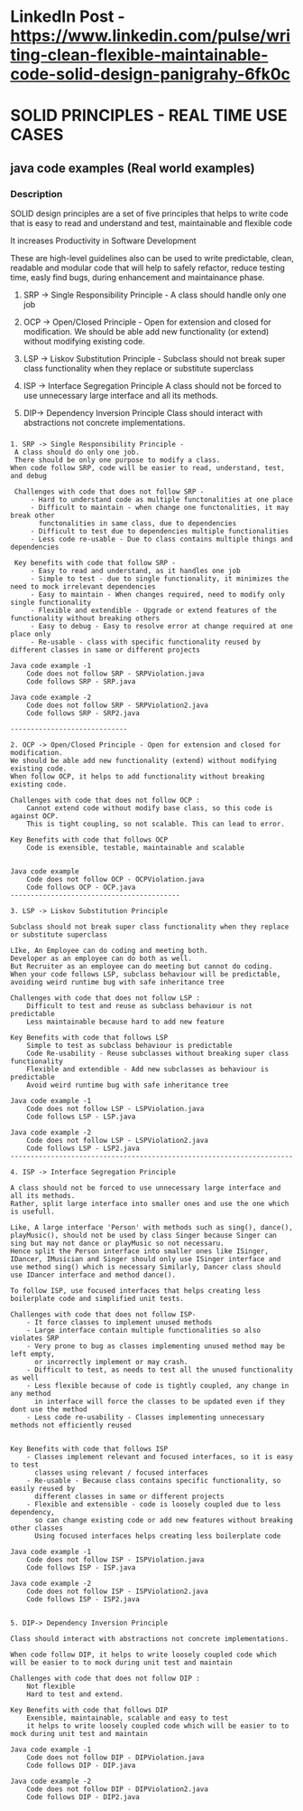# LinkedIn Post - https://www.linkedin.com/pulse/writing-clean-flexible-maintainable-code-solid-design-panigrahy-6fk0c #

# SOLID PRINCIPLES - REAL TIME USE CASES

## java code examples  (Real world examples)

### Description 

SOLID design principles are a set of five principles that helps to write code that is easy to read and understand and test, maintainable and flexible code

It increases Productivity in Software Development

These are high-level guidelines also can be used to write predictable, clean, readable and modular code that will help to safely refactor, reduce  testing time, easly find bugs, during enhancement and maintainance phase. 

1. SRP -> Single Responsibility Principle - A class should handle only one job 

2. OCP -> Open/Closed Principle - Open for extension and closed for modification.
We should be able add new functionality (or extend) without modifying existing code.

3. LSP -> Liskov Substitution Principle - Subclass should not break super class functionality when they replace or substitute superclass

4. ISP -> Interface Segregation Principle 
A class should not be forced to use unnecessary large interface and all its methods.

5. DIP-> Dependency Inversion Principle
Class should interact with abstractions not concrete implementations.

###

```
1. SRP -> Single Responsibility Principle -
 A class should do only one job.
 There should be only one purpose to modify a class.
When code follow SRP, code will be easier to read, understand, test, and debug

 Challenges with code that does not follow SRP -
	 - Hard to understand code as multiple functonalities at one place
	 - Difficult to maintain - when change one functonalities, it may break other
	   functonalities in same class, due to dependencies
	 - Difficult to test due to dependencies multiple functionalities
	 - Less code re-usable - Due to class contains multiple things and dependencies
	 
 Key benefits with code that follow SRP - 
	 - Easy to read and understand, as it handles one job
	 - Simple to test - due to single functionality, it minimizes the need to mock irrelevant dependencies
	 - Easy to maintain - When changes required, need to modify only single functionality 
	 - Flexible and extendible - Upgrade or extend features of the functionality without breaking others 
	 - Easy to debug - Easy to resolve error at change required at one place only
	 - Re-usable - class with specific functionality reused by different classes in same or different projects

Java code example -1 
	Code does not follow SRP - SRPViolation.java
	Code follows SRP - SRP.java

Java code example -2 
	Code does not follow SRP - SRPViolation2.java
	Code follows SRP - SRP2.java

-----------------------------

2. OCP -> Open/Closed Principle - Open for extension and closed for modification.
We should be able add new functionality (extend) without modifying existing code.
When follow OCP, it helps to add functionality without breaking existing code.

Challenges with code that does not follow OCP :
	Cannot extend code without modify base class, so this code is against OCP.
	This is tight coupling, so not scalable. This can lead to error. 
	
Key Benefits with code that follows OCP
    Code is exensible, testable, maintainable and scalable


Java code example
	Code does not follow OCP - OCPViolation.java
	Code follows OCP - OCP.java
------------------------------------------

3. LSP -> Liskov Substitution Principle

Subclass should not break super class functionality when they replace or substitute superclass

LIke, An Employee can do coding and meeting both. 
Developer as an employee can do both as well.
But Recruiter as an employee can do meeting but cannot do coding.
When your code follows LSP, subclass behaviour will be predictable, avoiding weird runtime bug with safe inheritance tree

Challenges with code that does not follow LSP :
    Difficult to test and reuse as subclass behaviour is not predictable
    Less maintainable because hard to add new feature
	
Key Benefits with code that follows LSP
	Simple to test as subclass behaviour is predictable
	Code Re-usability - Reuse subclasses without breaking super class functionality
	Flexible and extendible - Add new subclasses as behaviour is predictable
	Avoid weird runtime bug with safe inheritance tree  

Java code example -1 
	Code does not follow LSP - LSPViolation.java
	Code follows LSP - LSP.java

Java code example -2 
	Code does not follow LSP - LSPViolation2.java
	Code follows LSP - LSP2.java
----------------------------------------------------------------------

4. ISP -> Interface Segregation Principle 

A class should not be forced to use unnecessary large interface and all its methods.
Rather, split large interface into smaller ones and use the one which is usefull.

Like, A large interface 'Person' with methods such as sing(), dance(), playMusic(), should not be used by class Singer because Singer can sing but may not dance or playMusic so not necessaru. 
Hence split the Person interface into smaller ones like ISinger, IDancer, IMusician and Singer should only use ISinger interface and use method sing() which is necessary Similarly, Dancer class should use IDancer interface and method dance().

To follow ISP, use focused interfaces that helps creating less boilerplate code and simplified unit tests.

Challenges with code that does not follow ISP-
	- It force classes to implement unused methods
	- Large interface contain multiple functionalities so also violates SRP
	- Very prone to bug as classes implementing unused method may be left empty, 
	  or incorrectly implement or may crash.
	- Difficult to test, as needs to test all the unused functionality as well
	- Less flexible because of code is tightly coupled, any change in any method 
	  in interface will force the classes to be updated even if they dont use the method 
	- Less code re-usability - Classes implementing unnecessary methods not efficiently reused
	
	
Key Benefits with code that follows ISP
	- Classes implement relevant and focused interfaces, so it is easy to test 
	  classes using relevant / focused interfaces 
	- Re-usable - Because class contains specific functionality, so easily reused by
	  different classes in same or different projects
	- Flexible and extensible - code is loosely coupled due to less dependency, 
	  so can change existing code or add new features without breaking other classes
	  Using focused interfaces helps creating less boilerplate code

Java code example -1 
	Code does not follow ISP - ISPViolation.java
	Code follows ISP - ISP.java

Java code example -2 
	Code does not follow ISP - ISPViolation2.java
	Code follows ISP - ISP2.java


5. DIP-> Dependency Inversion Principle

Class should interact with abstractions not concrete implementations.

When code follow DIP, it helps to write loosely coupled code which will be easier to to mock during unit test and maintain

Challenges with code that does not follow DIP :
	Not flexible
	Hard to test and extend.
	
Key Benefits with code that follows DIP
    Exensible, maintainable, scalable and easy to test
	it helps to write loosely coupled code which will be easier to to mock during unit test and maintain

Java code example -1 
	Code does not follow DIP - DIPViolation.java
	Code follows DIP - DIP.java

Java code example -2 
	Code does not follow DIP - DIPViolation2.java
	Code follows DIP - DIP2.java

 
```
